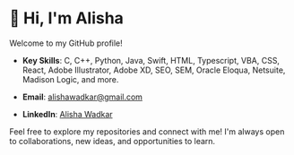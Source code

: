 # 👋 Hi, I'm Alisha

Welcome to my GitHub profile! 
- **Key Skills**: C, C++, Python, Java, Swift, HTML, Typescript, VBA, CSS, React, Adobe Illustrator, Adobe XD, SEO, SEM, Oracle Eloqua, Netsuite, Madison Logic, and more.

- **Email**: [alishawadkar@gmail.com](mailto:alishawadkar@gmail.com)
- **LinkedIn**: [Alisha Wadkar](https://www.linkedin.com/in/alishawadkar)

Feel free to explore my repositories and connect with me! I'm always open to collaborations, new ideas, and opportunities to learn.

<!---
A1ish4/A1ish4 is a ✨ special ✨ repository because its `README.md` (this file) appears on your GitHub profile.
You can click the Preview link to take a look at your changes.
--->

